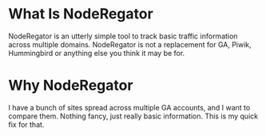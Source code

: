 # What Is NodeRegator

NodeRegator is an utterly simple tool to track basic traffic information across multiple domains.  NodeRegator is not a replacement for GA, Piwik, Hummingbird or anything else you think it may be for.

# Why NodeRegator

I have a bunch of sites spread across multiple GA accounts, and I want to compare them. Nothing fancy, just really basic information. This is my quick fix for that.

